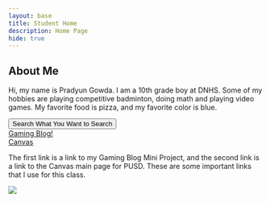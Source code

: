 ```yaml
---
layout: base
title: Student Home 
description: Home Page
hide: true
---
```


<div>
    <p><h2>About Me</h2>Hi, my name is Pradyun Gowda. I am a 10th grade boy at DNHS. Some of my hobbies are playing competitive badminton, doing math and playing video games. My favorite food is pizza, and my favorite color is blue.</p>
    <button onclick="window.open('https://www.wikipedia.org/', '_blank');">Search What You Want to Search</button>
</div>
<div>
    <a href="https://prad-coder.github.io/PradyunCSP_/2024/08/21/miniproject_IPYNB_2_.html">Gaming Blog!</a><br>
    <a href="https://poway.instructure.com/">Canvas</a>
    <p>The first link is a link to my Gaming Blog Mini Project, and the second link is a link to the Canvas main page for PUSD. These are some important links that I use for this class.</p>
</div>
<img src="{{site.baseurl}}/images/Screenshot 2024-09-06 090844.png">